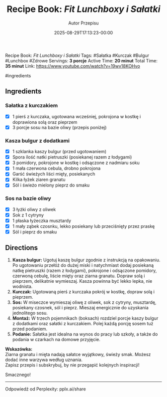 ﻿---
draft: true
title: "Recipe Book: *Fit Lunchboxy i Sałatki*"
author: "Autor Przepisu"
recipe_image: images/recipe-headers/default.avif
date: 2025-08-29T17:13:23-00:00
categories: ["do-kategoryzacji"]
tags: ["draft"]
tagline: "Przepis do sformatowania"
servings: 4
prep_time: 15
cook: true
cook_time: 30
calories: 300
protein: 20
fat: 10
carbohydrate: 25
---
Recipe Book: *Fit Lunchboxy i Sałatki*
Tags: #Sałatka #Kurczak #Bulgur #Lunchbox #Zdrowe
Servings: **3 porcje**
Active Time: **20 minut**
Total Time: **35 minut**
Link: https://www.youtube.com/watch?v=19wv18KOHvo

#ingredients 
## Ingredients

### Sałatka z kurczakiem
- [x] 1 pierś z kurczaka, ugotowana wcześniej, pokrojona w kostkę i doprawiona solą oraz pieprzem
- [x] 3 porcje sosu na bazie oliwy (przepis poniżej)

### Kasza bulgur z dodatkami
- [x] 1 szklanka kaszy bulgur (przed ugotowaniem)
- [x] Spora ilość natki pietruszki (posiekanej razem z łodygami)
- [x] 3 pomidory, pokrojone w kostkę i odsączone z nadmiaru soku
- [x] 1 mała czerwona cebula, drobno pokrojona
- [x] Garść świeżych liści mięty, posiekanych
- [x] Kilka łyżek ziaren granatu
- [x] Sól i świeżo mielony pieprz do smaku

### Sos na bazie oliwy
- [x] 3 łyżki oliwy z oliwek
- [x] Sok z 1 cytryny
- [x] 1 płaska łyżeczka musztardy
- [x] 1 mały ząbek czosnku, lekko posiekany lub przeciśnięty przez praskę
- [x] Sól i pieprz do smaku

## Directions

1. **Kasza bulgur:** Ugotuj kaszę bulgur zgodnie z instrukcją na opakowaniu. Po ugotowaniu przełóż do dużej miski i natychmiast dodaj posiekaną natkę pietruszki (razem z łodygami), pokrojone i odsączone pomidory, czerwoną cebulę, liście mięty oraz ziarna granatu. Dopraw solą i pieprzem, delikatnie wymieszaj. Kasza powinna być lekko lepka, nie wodnista.
2. **Kurczak:** Ugotowaną pierś z kurczaka pokrój w kostkę, dopraw solą i pieprzem.
3. **Sos:** W miseczce wymieszaj oliwę z oliwek, sok z cytryny, musztardę, posiekany czosnek, sól i pieprz. Mieszaj energicznie do uzyskania jednolitego sosu.
4. **Montaż:** W trzech pojemnikach (boksach) rozdziel porcje kaszy bulgur z dodatkami oraz sałatki z kurczakiem. Polej każdą porcję sosem tuż przed podaniem.
5. **Podanie:** Sałatka jest idealna na wynos do pracy lub szkoły, a także do podania w czarkach na domowe przyjęcie.

**Wskazówka:**  
Ziarna granatu i mięta nadają sałatce wyjątkowy, świeży smak. Możesz dodać inne warzywa według uznania.  
Zapisz przepis i subskrybuj, by nie przegapić kolejnych inspiracji!

Smacznego!

---
Odpowiedź od Perplexity: pplx.ai/share